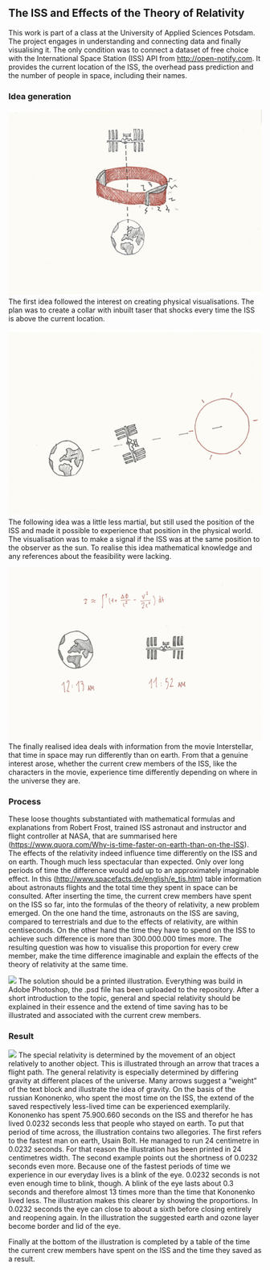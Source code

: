 ## The ISS and Effects of the Theory of Relativity

This work is part of a class at the University of Applied Sciences Potsdam. The project engages in understanding and connecting data and finally visualising it. 
The only condition was to connect a dataset of free choice with the International Space Station (ISS) API from http://open-notify.com. It provides the current location of the ISS, the overhead pass prediction and the number of people in space, including their names. 

### Idea generation
![](https://raw.githubusercontent.com/josues/relativity-and-iss/master/Visuals/collar-sketch.jpg)
The first idea followed the interest on creating physical visualisations. The plan was to create a collar with inbuilt taser that shocks every time the ISS is above the current location.

![](https://raw.githubusercontent.com/josues/relativity-and-iss/master/Visuals/solareclipse-sketch.jpg)
The following idea was a little less martial, but still used the position of the ISS and made it possible to experience that position in the physical world. The visualisation was to make a signal if the ISS was at the same position to the observer as the sun.
To realise this idea mathematical knowledge and any references about the feasibility were lacking.

![](https://raw.githubusercontent.com/josues/relativity-and-iss/master/Visuals/relativity-sketch.jpg)
The finally realised idea deals with information from the movie Interstellar, that time in space may run differently than on earth. From that a genuine interest arose, whether the current crew members of the ISS, like the characters in the movie, experience time differently depending on where in the universe they are.

### Process
These loose thoughts substantiated with mathematical formulas and explanations from Robert Frost, trained ISS astronaut and instructor and flight controller at NASA, that are summarised here (https://www.quora.com/Why-is-time-faster-on-earth-than-on-the-ISS).
The effects of the relativity indeed influence time differently on the ISS and on earth. Though much less spectacular than expected. Only over long periods of time the difference would add up to an approximately imaginable effect. 
In this (http://www.spacefacts.de/english/e_tis.htm) table information about astronauts flights and the total time they spent in space can be consulted. After inserting the time, the current crew members have spent on the ISS so far, into the formulas of the theory of relativity, a new problem emerged. On the one hand the time, astronauts on the ISS are saving, compared to terrestrials and due to the effects of relativity, are within centiseconds. On the other hand the time they have to spend on the ISS to achieve such difference is more than 300.000.000 times more.
The resulting question was how to visualise this proportion for every crew member, make the time difference imaginable and explain the effects of the theory of relativity at the same time.

![](https://raw.githubusercontent.com/josues/relativity-and-iss/master/Visuals/empty.png)
The solution should be a printed illustration. Everything was build in Adobe Photoshop, the .psd file has been uploaded to the repository. After a short introduction to the topic, general and special relativity should be explained in their essence and the extend of time saving has to be illustrated and associated with the current crew members.

### Result

![](https://raw.githubusercontent.com/josues/relativity-and-iss/master/Visuals/ISS-w24_English-new.png)
The special relativity is determined by the movement of an object relatively to another object. This is illustrated through an arrow that traces a flight path. The general relativity is especially determined by differing gravity at different places of the universe. Many arrows suggest a “weight” of the text block and illustrate the idea of gravity.
On the basis of the russian Kononenko, who spent the most time on the ISS, the extend of the saved respectively less-lived time can be experienced exemplarily. Kononenko has spent 75.900.660 seconds on the ISS and therefor he has lived 0.0232 seconds less that people who stayed on earth. To put that period of time across, the illustration contains two allegories. The first refers to the fastest man on earth, Usain Bolt. He managed to run 24 centimetre in 0.0232 seconds. For that reason the illustration has been printed in 24 centimetres width. 
The second example points out the shortness of 0.0232 seconds even more. Because one of the fastest periods of time we experience in our everyday lives is a blink of the eye. 0.0232 seconds is not even enough time to blink, though. A blink of the eye lasts about 0.3 seconds and therefore almost 13 times more than the time that Kononenko lived less. The illustration makes this clearer by showing the proportions. In 0.0232 seconds the eye can close to about a sixth before closing entirely and reopening again. In the illustration the suggested earth and ozone layer become border and lid of the eye.

Finally at the bottom of the illustration is completed by a table of the time the current crew members have spent on the ISS and the time they saved as a result.
